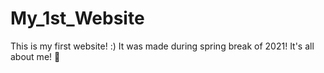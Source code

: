 # My_1st_Website
This is my first website! :)
It was made during spring break of 2021!
It's all about me! 🙂
